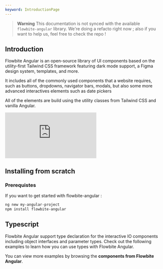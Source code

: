 ```yaml
---
keyword: IntroductionPage
---
```


> **Warning** This documentation is not synced with the available `flowbite-angular` library. We're
> doing a refacto right now ; also if you want to help us, feel free to check the repo !

## Introduction

Flowbite Angular is an open-source library of UI components based on the utility-first Tailwind CSS
framework featuring dark mode support, a Figma design system, templates, and more.

It includes all of the commonly used components that a website requires, such as buttons, dropdowns,
navigator bars, modals, but also some more advanced interactives elements such as date pickers

All of the elements are build using the utility classes from Tailwind CSS and vanilla Angular.

<iframe
    class="aspect-video w-full rounded-2xl"
    src="https://www.youtube.com/embed/KaLxCiilHns?si=VHnkdv1DtrPsMmWQ"
    title="YouTube video player"
    frameborder="0"
    allow="accelerometer; autoplay; clipboard-write; encrypted-media; gyroscope; picture-in-picture; web-share"
    referrerpolicy="strict-origin-when-cross-origin"
    allowfullscreen></iframe>

## Installing from scratch

### Prerequistes

If you want to get started with flowbite-angular :

```bash
ng new my-angular-project
npm install flowbite-angular
```

## Typescript

Flowbite Angular support type declaration for the interactive IO components including object
interfaces and parameter types. Check out the following examples to learn how you can use types with
Flowbite Angular.

You can view more examples by browsing the **components from Flowbite Angular**.

